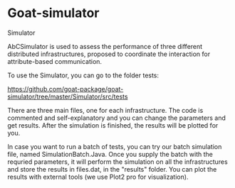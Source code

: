 # Goat-simulator

Simulator

AbCSimulator is used to assess the performance of three different distributed infrastructures, proposed to coordinate the interaction for attribute-based communication.

To use the Simulator, you can go to the folder tests: 

https://github.com/goat-package/goat-simulator/tree/master/Simulator/src/tests

There are three main files, one for each infrastructure. The code is commented and self-explanatory and you can change the parameters and get results. After the simulation is finished, the results will be plotted for you.

In case you want to run a batch of tests, you can try our batch simulation file, named SimulationBatch.Java. Once you supply the batch with the requried parameters, it will perform the simulation on all the infrastructures and store the results in files.dat, in the "results" folder. You can plot the results with external tools (we use Plot2 pro for visualization).

